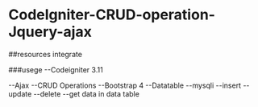 # CodeIgniter-CRUD-operation-Jquery-ajax
##resources integrate 
<link rel="stylesheet" href="https://maxcdn.bootstrapcdn.com/bootstrap/3.4.1/css/bootstrap.min.css">

  <script src="https://ajax.googleapis.com/ajax/libs/jquery/3.4.1/jquery.min.js"></script>
  <script src="https://maxcdn.bootstrapcdn.com/bootstrap/3.4.1/js/bootstrap.min.js"></script>
  <link rel="stylesheet" type="text/css" href="https://cdn.datatables.net/v/dt/dt-1.10.20/datatables.min.css"/>
<script type="text/javascript" src="https://cdn.datatables.net/v/dt/dt-1.10.20/datatables.min.js"></script> 

###usege 
--Codeigniter 3.11

--Ajax
--CRUD Operations
--Bootstrap 4
--Datatable 
--mysqli
--insert
--update
--delete
--get data in data table 


